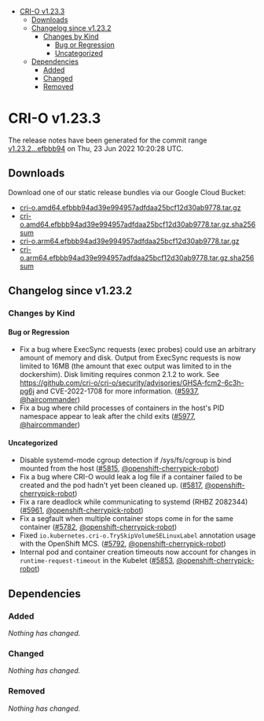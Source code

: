 - [CRI-O v1.23.3](#cri-o-v1233)
  - [Downloads](#downloads)
  - [Changelog since v1.23.2](#changelog-since-v1232)
    - [Changes by Kind](#changes-by-kind)
      - [Bug or Regression](#bug-or-regression)
      - [Uncategorized](#uncategorized)
  - [Dependencies](#dependencies)
    - [Added](#added)
    - [Changed](#changed)
    - [Removed](#removed)

# CRI-O v1.23.3

The release notes have been generated for the commit range
[v1.23.2...efbbb94](https://github.com/cri-o/cri-o/compare/v1.23.2...efbbb94ad39e994957adfdaa25bcf12d30ab9778) on Thu, 23 Jun 2022 10:20:28 UTC.

## Downloads

Download one of our static release bundles via our Google Cloud Bucket:

- [cri-o.amd64.efbbb94ad39e994957adfdaa25bcf12d30ab9778.tar.gz](https://storage.googleapis.com/cri-o/artifacts/cri-o.amd64.efbbb94ad39e994957adfdaa25bcf12d30ab9778.tar.gz)
- [cri-o.amd64.efbbb94ad39e994957adfdaa25bcf12d30ab9778.tar.gz.sha256sum](https://storage.googleapis.com/cri-o/artifacts/cri-o.amd64.efbbb94ad39e994957adfdaa25bcf12d30ab9778.tar.gz.sha256sum)
- [cri-o.arm64.efbbb94ad39e994957adfdaa25bcf12d30ab9778.tar.gz](https://storage.googleapis.com/cri-o/artifacts/cri-o.arm64.efbbb94ad39e994957adfdaa25bcf12d30ab9778.tar.gz)
- [cri-o.arm64.efbbb94ad39e994957adfdaa25bcf12d30ab9778.tar.gz.sha256sum](https://storage.googleapis.com/cri-o/artifacts/cri-o.arm64.efbbb94ad39e994957adfdaa25bcf12d30ab9778.tar.gz.sha256sum)

## Changelog since v1.23.2

### Changes by Kind

#### Bug or Regression
 - Fix a bug where ExecSync requests (exec probes) could use an arbitrary amount of memory and disk. Output from ExecSync requests is now limited to 16MB (the amount that exec output was limited to in the dockershim). Disk limiting requires conmon 2.1.2 to work. See https://github.com/cri-o/cri-o/security/advisories/GHSA-fcm2-6c3h-pg6j and CVE-2022-1708 for more information. ([#5937](https://github.com/cri-o/cri-o/pull/5937), [@haircommander](https://github.com/haircommander))
 - Fix a bug where child processes of containers in the host's PID namespace appear to leak after the child exits ([#5977](https://github.com/cri-o/cri-o/pull/5977), [@haircommander](https://github.com/haircommander))

#### Uncategorized
 - Disable systemd-mode cgroup detection if /sys/fs/cgroup is bind mounted from the host ([#5815](https://github.com/cri-o/cri-o/pull/5815), [@openshift-cherrypick-robot](https://github.com/openshift-cherrypick-robot))
 - Fix a bug where CRI-O would leak a log file if a container failed to be created and the pod hadn't yet been cleaned up. ([#5817](https://github.com/cri-o/cri-o/pull/5817), [@openshift-cherrypick-robot](https://github.com/openshift-cherrypick-robot))
 - Fix a rare deadlock while communicating to systemd (RHBZ 2082344) ([#5961](https://github.com/cri-o/cri-o/pull/5961), [@openshift-cherrypick-robot](https://github.com/openshift-cherrypick-robot))
 - Fix a segfault when multiple container stops come in for the same container ([#5782](https://github.com/cri-o/cri-o/pull/5782), [@openshift-cherrypick-robot](https://github.com/openshift-cherrypick-robot))
 - Fixed `io.kubernetes.cri-o.TrySkipVolumeSELinuxLabel` annotation usage with the OpenShift MCS. ([#5792](https://github.com/cri-o/cri-o/pull/5792), [@openshift-cherrypick-robot](https://github.com/openshift-cherrypick-robot))
 - Internal pod and container creation timeouts now account for changes in `runtime-request-timeout` in the Kubelet ([#5853](https://github.com/cri-o/cri-o/pull/5853), [@openshift-cherrypick-robot](https://github.com/openshift-cherrypick-robot))

## Dependencies

### Added
_Nothing has changed._

### Changed
_Nothing has changed._

### Removed
_Nothing has changed._
